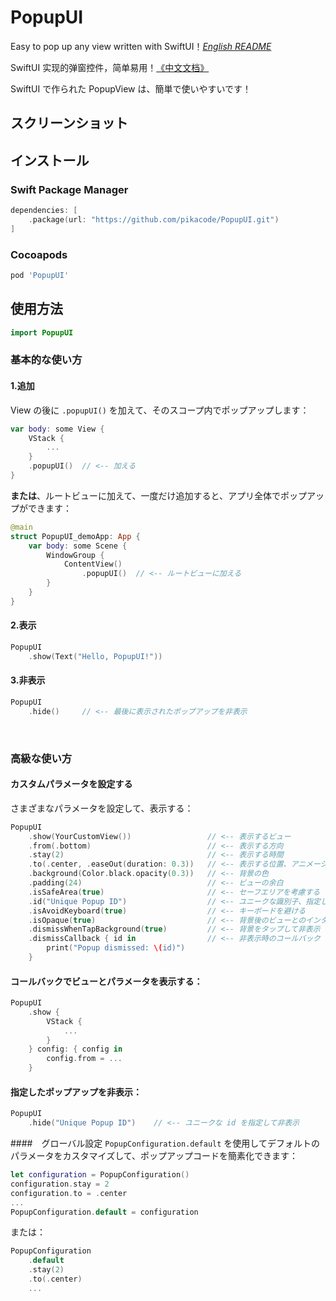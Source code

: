 # PopupUI
Easy to pop up any view written with SwiftUI！[*English README*](README.md)

SwiftUI 实现的弹窗控件，简单易用！[《中文文档》](README_CN.md)

SwiftUI で作られた PopupView は、簡単で使いやすいです！



## スクリーンショット

## インストール

### Swift Package Manager

```swift
dependencies: [
    .package(url: "https://github.com/pikacode/PopupUI.git")
]
```


### Cocoapods

```ruby
pod 'PopupUI'
```

  

## 使用方法
```swift
import PopupUI
```

### 基本的な使い方

#### 1.追加
View の後に `.popupUI()` を加えて、そのスコープ内でポップアップします：
```swift
var body: some View {
    VStack {
        ...
    }
    .popupUI()  // <-- 加える
}
```
**または**、ルートビューに加えて、一度だけ追加すると、アプリ全体でポップアップができます：
```swift
@main
struct PopupUI_demoApp: App {
    var body: some Scene {
        WindowGroup {
            ContentView()
                .popupUI()  // <-- ルートビューに加える
        }
    }
}
```

#### 2.表示
```swift
PopupUI
    .show(Text("Hello, PopupUI!"))
```


#### 3.非表示
```swift
PopupUI
    .hide()     // <-- 最後に表示されたポップアップを非表示　 
```


​    
### 高級な使い方
#### カスタムパラメータを設定する
さまざまなパラメータを設定して、表示する：
```swift
PopupUI
    .show(YourCustomView())                 // <-- 表示するビュー
    .from(.bottom)                          // <-- 表示する方向
    .stay(2)                                // <-- 表示する時間
    .to(.center, .easeOut(duration: 0.3))   // <-- 表示する位置、アニメーション
    .background(Color.black.opacity(0.3))   // <-- 背景の色
    .padding(24)                            // <-- ビューの余白
    .isSafeArea(true)                       // <-- セーフエリアを考慮する
    .id("Unique Popup ID")                  // <-- ユニークな識別子、指定しない場合、デフォルトで同じ id が使用されるため、一度に 1 つのポップアップのみが表示され、異なる id を設定すると複数のポップアップを同時に表示できます
    .isAvoidKeyboard(true)                  // <-- キーボードを避ける
    .isOpaque(true)                         // <-- 背景後のビューとのインタラクションを防ぐ
    .dismissWhenTapBackground(true)         // <-- 背景をタップして非表示
    .dismissCallback { id in                // <-- 非表示時のコールバック
        print("Popup dismissed: \(id)")
    }
```

#### コールバックでビューとパラメータを表示する：
```swift
PopupUI
    .show {
        VStack {
            ...
        }
    } config: { config in
        config.from = ...
    }
```

#### 指定したポップアップを非表示：
```swift
PopupUI
    .hide("Unique Popup ID")    // <-- ユニークな id を指定して非表示
```

  

####　グローバル設定
`PopupConfiguration.default` を使用してデフォルトのパラメータをカスタマイズして、ポップアップコードを簡素化できます：
```swift
let configuration = PopupConfiguration()
configuration.stay = 2
configuration.to = .center
...
PopupConfiguration.default = configuration
```
または：
```swift
PopupConfiguration
    .default
    .stay(2)
    .to(.center)
    ...
```
